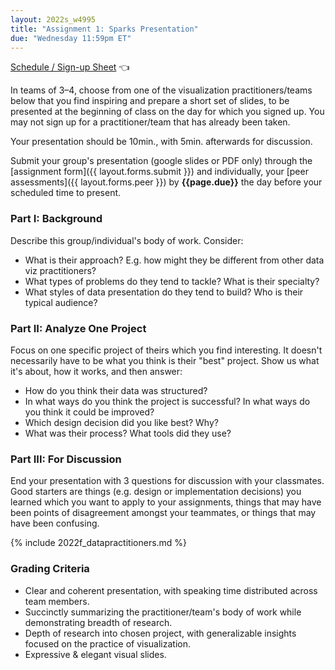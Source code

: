 ```yaml
---
layout: 2022s_w4995
title: "Assignment 1: Sparks Presentation"
due: "Wednesday 11:59pm ET"
---
```


[Schedule / Sign-up Sheet](https://docs.google.com/spreadsheets/d/1C5lLYCVMP0DLxr5nnkSlFORV_40Jb-gkvUi6uXScawk/edit?usp=sharing) 👈

In teams of 3–4, choose from one of the visualization practitioners/teams below that you find inspiring and prepare a short set of slides, to be presented at the beginning of class on the day for which you signed up. You may not sign up for a practitioner/team that has already been taken.

Your presentation should be 10min., with 5min. afterwards for discussion.

Submit your group's presentation (google slides or PDF only) through the [assignment form]({{ layout.forms.submit }}) and individually, your [peer assessments]({{ layout.forms.peer }}) by **{{page.due}}** the day before your scheduled time to present.

### Part I: Background

Describe this group/individual's body of work. Consider:
- What is their approach? E.g. how might they be different from other data viz practitioners?
- What types of problems do they tend to tackle? What is their specialty?
- What styles of data presentation do they tend to build? Who is their typical audience?

### Part II: Analyze One Project

Focus on one specific project of theirs which you find interesting. It doesn't necessarily have to be what you think is their "best" project.
Show us what it's about, how it works, and then answer:
- How do you think their data was structured?
- In what ways do you think the project is successful? In what ways do you think it could be improved?
- Which design decision did you like best? Why?
- What was their process? What tools did they use?

### Part III: For Discussion

End your presentation with 3 questions for discussion with your classmates. Good starters are things (e.g. design or implementation decisions) you learned which you want to apply to your assignments, things that may have been points of disagreement amongst your teammates, or things that may have been confusing.

{% include 2022f_datapractitioners.md %}

### Grading Criteria

* Clear and coherent presentation, with speaking time distributed across team members.
* Succinctly summarizing the practitioner/team's body of work while demonstrating breadth of research.
* Depth of research into chosen project, with generalizable insights focused on the practice of visualization.
* Expressive & elegant visual slides.
